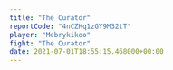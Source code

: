 ```yaml
---
title: "The Curator"
reportCode: "4nCZHq1zGY9M32tT"
player: "Mebrykikoo"
fight: "The Curator"
date: 2021-07-01T18:55:15.468000+00:00
---
```

